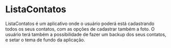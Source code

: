 # ListaContatos
ListaContatos é um aplicativo onde o usuário poderá está cadastrando todos os seus contatos, com as opções de cadastrar também 
a foto. O usuário terá também a possibilidade de fazer um backup dos seus contatos, e setar o tema de fundo da aplicação.
